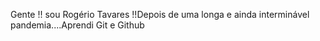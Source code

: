 Gente !! 
sou Rogério Tavares !!Depois de uma longa e ainda interminável pandemia....Aprendi Git e Github

<!--
**rogtavares/rogtavares** is a ✨ _special_ ✨ repository because its `README.md` (this file) appears on your GitHub profile.

atualmente não estou trabalhando.

